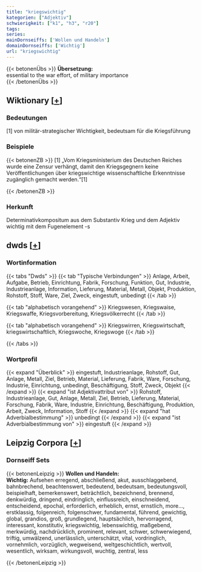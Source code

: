 ```yaml
---
title: "kriegswichtig"
kategorien: ["Adjektiv"]
schwierigkeit: ["k1", "h3", "r20"]
tags:
series:
mainDornseiffs: ['Wollen und Handeln']
domainDornseiffs: ['Wichtig']
url: "kriegswichtig"
---
```


{{< betonenÜbs >}}
**Übersetzung:**  
essential  to the war effort, of military  importance  
{{< /betonenÜbs >}}

## Wiktionary [[+](https://de.wiktionary.org/wiki/kriegswichtig)]

### Bedeutungen
[1] von militär-strategischer Wichtigkeit, bedeutsam für die Kriegsführung  

### Beispiele
{{< betonenZB >}}
[1] „Vom Kriegsministerium des Deutschen Reiches wurde eine Zensur verhängt, damit den Kriegsgegnern keine Veröffentlichungen über kriegswichtige wissenschaftliche Erkenntnisse zugänglich gemacht werden.“[1]  

{{< /betonenZB >}}
### Herkunft
Determinativkompositum aus dem Substantiv Krieg und dem Adjektiv wichtig mit dem Fugenelement -s  



## dwds [[+](https://www.dwds.de/wb/kriegswichtig)]

### Wortinformation
{{< tabs "Dwds" >}}
{{< tab "Typische Verbindungen" >}}
Anlage, Arbeit, Aufgabe, Betrieb, Einrichtung, Fabrik, Forschung, Funktion, Gut, Industrie, Industrieanlage, Information, Lieferung, Material, Metall, Objekt, Produktion, Rohstoff, Stoff, Ware, Ziel, Zweck, eingestuft, unbedingt
{{< /tab >}}

{{< tab "alphabetisch vorangehend" >}}
Kriegswesen, Kriegswaise, Kriegswaffe, Kriegsvorbereitung, Kriegsvölkerrecht
{{< /tab >}}

{{< tab "alphabetisch vorangehend" >}}
Kriegswirren, Kriegswirtschaft, kriegswirtschaftlich, Kriegswoche, Kriegswoge
{{< /tab >}}

{{< /tabs >}}

### Wortprofil
{{< expand "Überblick" >}} eingestuft, Industrieanlage, Rohstoff, Gut, Anlage, Metall, Ziel, Betrieb, Material, Lieferung, Fabrik, Ware, Forschung, Industrie, Einrichtung, unbedingt, Beschäftigung, Stoff, Zweck, Objekt {{< /expand >}}
{{< expand "ist Adjektivattribut von" >}} Rohstoff, Industrieanlage, Gut, Anlage, Metall, Ziel, Betrieb, Lieferung, Material, Forschung, Fabrik, Ware, Industrie, Einrichtung, Beschäftigung, Produktion, Arbeit, Zweck, Information, Stoff {{< /expand >}}
{{< expand "hat Adverbialbestimmung" >}} unbedingt {{< /expand >}}
{{< expand "ist Adverbialbestimmung von" >}} eingestuft {{< /expand >}}

## Leipzig Corpora [[+](https://corpora.uni-leipzig.de/en/res?word=kriegswichtig&corpusId=deu_newscrawl-public_2018)]

### Dornseiff Sets
{{< betonenLeipzig >}}
**Wollen und Handeln:**  
**Wichtig:** Aufsehen erregend, abschließend, akut, ausschlaggebend, bahnbrechend, beachtenswert, bedeutend, bedeutsam, bedeutungsvoll, beispielhaft, bemerkenswert, beträchtlich, bezeichnend, brennend, denkwürdig, dringend, eindringlich, einflussreich, einschneidend, entscheidend, epochal, erforderlich, erheblich, ernst, ernstlich, more..., erstklassig, folgenreich, folgenschwer, fundamental, führend, gewichtig, global, grandios, groß, grundlegend, hauptsächlich, hervorragend, interessant, konstitutiv, kriegswichtig, lebenswichtig, maßgebend, merkwürdig, nachdrücklich, prominent, relevant, schwer, schwerwiegend, triftig, umwälzend, unerlässlich, unterschätzt, vital, vordringlich, vornehmlich, vorzüglich, wegweisend, weltgeschichtlich, wertvoll, wesentlich, wirksam, wirkungsvoll, wuchtig, zentral, less  

{{< /betonenLeipzig >}}
